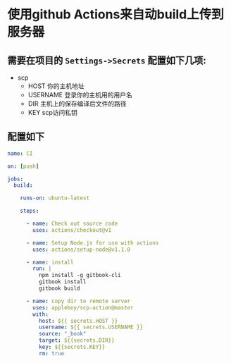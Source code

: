 # 使用github Actions来自动build上传到服务器

## 需要在项目的 `Settings->Secrets` 配置如下几项:

- scp
  - HOST 你的主机地址
  - USERNAME 登录你的主机用的用户名
  - DIR 主机上的保存编译后文件的路径
  - KEY scp访问私钥

## 配置如下

```yml
name: CI

on: [push]

jobs:
  build:

    runs-on: ubuntu-latest

    steps:

      - name: Check out source code
        uses: actions/checkout@v1

      - name: Setup Node.js for use with actions
        uses: actions/setup-node@v1.1.0

      - name: install
        run: |
          npm install -g gitbook-cli
          gitbook install
          gitbook build

      - name: copy dir to remote server
        uses: appleboy/scp-action@master
        with:
          host: ${{ secrets.HOST }}
          username: ${{ secrets.USERNAME }}
          source: "_book"
          target: ${{secrets.DIR}}
          key: ${{secrets.KEY}}
          rm: true
```
